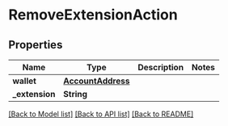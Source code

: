 # RemoveExtensionAction

## Properties
Name | Type | Description | Notes
------------ | ------------- | ------------- | -------------
**wallet** | [**AccountAddress**](AccountAddress.md) |  | 
**_extension** | **String** |  | 

[[Back to Model list]](../README.md#documentation-for-models) [[Back to API list]](../README.md#documentation-for-api-endpoints) [[Back to README]](../README.md)


